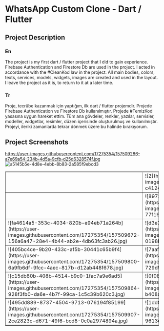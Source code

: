 # WhatsApp Custom Clone - Dart / Flutter

## Project Description
### En
The project is my first dart / flutter project that I did to gain experience. Firebase Authentication and Firestore Db are used in the project. I acted in accordance with the #CleanKod law in the project. All main bodies, colors, texts, services, models, widgets, images are created and used in the layout. I leave the project as it is, to return to it at a later time.
</br>
### Tr
Proje, tecrübe kazanmak için yaptığım, ilk dart / flutter projemdir. Projede Firebase Authentication ve Firestore Db kullanılmıştır. Projede #TemizKod yasasına uygun hareket ettim. Tüm ana gövdeler, renkler, yazılar, servisler, modeller, widgetlar, resimler, düzen içerisinde oluşturulmuş ve kullanılmıştır. Projeyi, ileriki zamanlarda tekrar dönmek üzere bu halinde bırakıyorum. 
## Project Screenshots
https://user-images.githubusercontent.com/17275354/157509286-a7e69a54-234b-4d5a-9cfb-d25d6328574f.jpg
![a5145b5e-4d8e-4ebb-8b83-2a585f9ebcd3](https://user-images.githubusercontent.com/17275354/157509430-011d9847-cd31-44d0-a9f4-9cc6591d1ff0.jpg)
<table border='1'>
  <tr>
    <td></td>
    <td>![2](https://user-images.githubusercontent.com/17275354/157509307-c412484a-ade9-42f6-abd9-5c8474a24a83.jpg)</td>
  </tr>
  <tr>
    <td></td>
    <td>![8975d109-ec2a-4f16-be22-e51ccbbb495f](https://user-images.githubusercontent.com/17275354/157509473-77f1997a-ade7-4c71-b9e7-0b04c508d366.jpg)</td>
    <td>![1741b38c-e6e4-472c-8dda-00ba2d3ee25a](https://user-images.githubusercontent.com/17275354/157509518-3303d4ae-56eb-4fc4-9935-494c5903419b.jpg)</td>
  </tr>
  <tr>
    <td>![fa4614a5-353c-4034-820b-e94eb71a264b](https://user-images.githubusercontent.com/17275354/157509672-156a6a47-28e4-4b44-ab2e-4db63fc3ab26.jpg)</td>
    <td>![d3e3afe7-154e-4bf3-9482-fb1dd412da2d](https://user-images.githubusercontent.com/17275354/157509632-0198b910-902e-4965-888d-142293be5906.jpg)</td>
    <td>![c20ac3f1-714e-40bb-a19d-eb8cf26eb16e](https://user-images.githubusercontent.com/17275354/157509700-7546823e-404e-4634-8a32-49e726feea39.jpg)</td>
  </tr>
   <tr>
    <td>![405bc4ce-9b20-433c-af5b-30441c65b9f4](https://user-images.githubusercontent.com/17275354/157509800-6a9fb6df-9fcc-4aec-817b-d12ab448f678.jpg)</td>
    <td>![7aaf7b24-ca34-4ad8-a231-6034b4bc6798](https://user-images.githubusercontent.com/17275354/157509818-729d5d7b-db38-4bfb-9e2a-af21473ca202.jpg)</td>
    <td>![07125230-15db-4348-94ac-a7e805001ea0](https://user-images.githubusercontent.com/17275354/157509843-24b95aec-91a8-4a36-81a3-4d3af894c2dd.jpg)</td>
    
    
  </tr>
  <tr>
     <td>![c15db80b-408b-4514-b9c0-1fac7a9e6ad5](https://user-images.githubusercontent.com/17275354/157509864-928f3fb0-da6e-4b7f-99ca-1c5c39b620c3.jpg)</td>
    <td>![0f082e5a-633d-4ea2-a5c4-d28ca6d047b6](https://user-images.githubusercontent.com/17275354/157509874-b408a4d6-4fc2-4e48-bd97-d8d13cff3e53.jpg)</td>
     <td>![350ef452-f32d-471f-917c-d721c52a7994](https://user-images.githubusercontent.com/17275354/157509896-e38a3268-fefe-4591-9f9c-3255bbddddfa.jpg)</td>
  </tr>
  <tr>
     <td>![495dd889-8737-4504-9713-076194f85199](https://user-images.githubusercontent.com/17275354/157509907-2ce2823c-d671-49f6-bcd8-0c0a2974894a.jpg)</td>
    <td>![1dd83055-12ee-4b6a-9a50-dc986d55c435](https://user-images.githubusercontent.com/17275354/157510082-9613dd9c-5e60-4d4c-b93e-029c19ca965e.jpg)</td>
  </tr>
</table>
    


